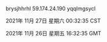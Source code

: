 brysjhhrhl 59.174.24.190 yqqlmgsycl

2021年 11月 27日 星期六 00:32:35 CST

2021年 11月 26日 星期五 16:32:35 GMT
